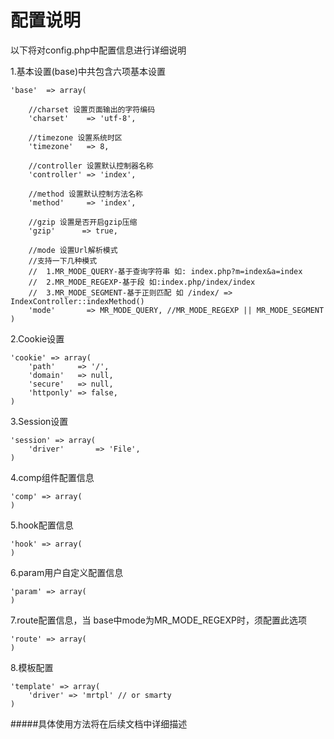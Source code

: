 配置说明
===

以下将对config.php中配置信息进行详细说明

1.基本设置(base)中共包含六项基本设置

    'base'  => array(

        //charset 设置页面输出的字符编码
        'charset'    => 'utf-8',

        //timezone 设置系统时区
        'timezone'   => 8,

        //controller 设置默认控制器名称
        'controller' => 'index',

        //method 设置默认控制方法名称
        'method'     => 'index',

        //gzip 设置是否开启gzip压缩 
        'gzip'      => true,
        
        //mode 设置Url解析模式
        //支持一下几种模式 
        //  1.MR_MODE_QUERY-基于查询字符串 如: index.php?m=index&a=index
        //  2.MR_MODE_REGEXP-基于段 如:index.php/index/index
        //  3.MR_MODE_SEGMENT-基于正则匹配 如 /index/ => IndexController::indexMethod()
        'mode'       => MR_MODE_QUERY, //MR_MODE_REGEXP || MR_MODE_SEGMENT
    )

2.Cookie设置

    'cookie' => array(
        'path'     => '/',
        'domain'   => null,
        'secure'   => null,
        'httponly' => false,
    )

3.Session设置

    'session' => array(
        'driver'       => 'File',
    )

4.comp组件配置信息

    'comp' => array(
    )

5.hook配置信息

    'hook' => array(
    )

6.param用户自定义配置信息

    'param' => array(
    )

7.route配置信息，当 base中mode为MR_MODE_REGEXP时，须配置此选项
    
    'route' => array(
    )

8.模板配置

    'template' => array(
        'driver' => 'mrtpl' // or smarty
    )

#####具体使用方法将在后续文档中详细描述
